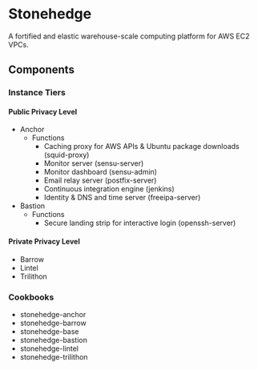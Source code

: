 Stonehedge
==========

A fortified and elastic warehouse-scale computing platform for AWS EC2 VPCs.


Components
----------



### Instance Tiers

#### Public Privacy Level

  - Anchor
    - Functions
      - Caching proxy for AWS APIs & Ubuntu package downloads (squid-proxy)
      - Monitor server (sensu-server)
      - Monitor dashboard (sensu-admin)
      - Email relay server (postfix-server)
      - Continuous integration engine (jenkins)
      - Identity & DNS and time server (freeipa-server)
  - Bastion
    - Functions
      - Secure landing strip for interactive login (openssh-server)

#### Private Privacy Level

  - Barrow
  - Lintel
  - Trilithon

### Cookbooks
  - stonehedge-anchor
  - stonehedge-barrow
  - stonehedge-base
  - stonehedge-bastion
  - stonehedge-lintel
  - stonehedge-trilithon
